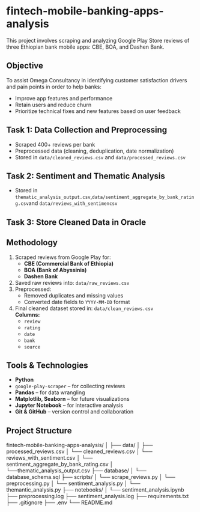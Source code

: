 # fintech-mobile-banking-apps-analysis

This project involves scraping and analyzing Google Play Store reviews of three Ethiopian bank mobile apps: CBE, BOA, and Dashen Bank.

## Objective

To assist Omega Consultancy in identifying customer satisfaction drivers and pain points in order to help banks:

- Improve app features and performance
- Retain users and reduce churn
- Prioritize technical fixes and new features based on user feedback

## Task 1: Data Collection and Preprocessing

- Scraped 400+ reviews per bank
- Preprocessed data (cleaning, deduplication, date normalization)
- Stored in `data/cleaned_reviews.csv` and `data/processed_reviews.csv`

## Task 2: Sentiment and Thematic Analysis

- Stored in `thematic_analysis_output.csv`,`data/sentiment_aggregate_by_bank_rating.csv`and `data/reviews_with_sentimencsv`

## Task 3: Store Cleaned Data in Oracle

## Methodology

1. Scraped reviews from Google Play for:
   - **CBE (Commercial Bank of Ethiopia)**
   - **BOA (Bank of Abyssinia)**
   - **Dashen Bank**
2. Saved raw reviews into: `data/raw_reviews.csv`
3. Preprocessed:
   - Removed duplicates and missing values
   - Converted date fields to `YYYY-MM-DD` format
4. Final cleaned dataset stored in: `data/clean_reviews.csv`  
   **Columns:**
   - `review`
   - `rating`
   - `date`
   - `bank`
   - `source`

## Tools & Technologies

- **Python**
- `google-play-scraper` – for collecting reviews
- **Pandas** – for data wrangling
- **Matplotlib, Seaborn** – for future visualizations
- **Jupyter Notebook** – for interactive analysis
- **Git & GitHub** – version control and collaboration

## Project Structure

fintech-mobile-banking-apps-analysis/
│
├── data/
│ ├── processed_reviews.csv
│ └── cleaned_reviews.csv
│ └── reviews_with_sentiment.csv
│ └── sentiment_aggregate_by_bank_rating.csv
│ └──thematic_analysis_output.csv
├── database/
│ └── database_schema.sql
├── scripts/
│ └── scrape_reviews.py
│ └── preprocessing.py
│ └── sentiment_analysis.py
│ └── themantic_analysis.py
├── notebooks/
│ └── sentiment_analysis.ipynb
├── preprocessing.log
├── sentiment_analysis.log
├── requirements.txt
├── .gitignore
├── .env
└── README.md
